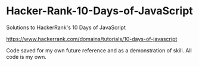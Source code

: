 # Hacker-Rank-10-Days-of-JavaScript
Solutions to HackerRank's 10 Days of JavaScript

https://www.hackerrank.com/domains/tutorials/10-days-of-javascript

Code saved for my own future reference and as a demonstration of skill. All code is my own.
